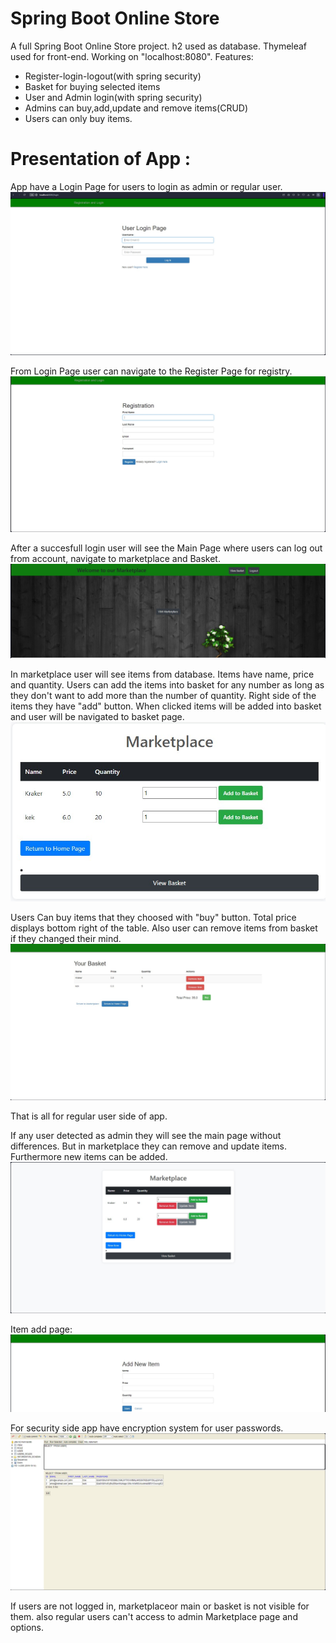 # Spring Boot Online Store

A full Spring Boot Online Store project. h2 used as database. Thymeleaf used for front-end. Working on "localhost:8080".
Features:
- Register-login-logout(with spring security)
- Basket for buying selected items
- User and Admin login(with spring security)
- Admins can buy,add,update and remove items(CRUD)
- Users can only buy items.

# Presentation of App :
App have a Login Page for users to login as admin or regular user.
![Login Page](images/LoginScreen.jpg)


From Login Page user can navigate to the Register Page for registry.
![Register Page](images/RegistrationScreen.jpg)


After a succesfull login user will see the Main Page where users can log out from account, navigate to marketplace and Basket.
![Main](images/MainMenu.jpg)


In marketplace user will see items from database. Items have name, price and quantity. Users can add the items into basket for any number as long as they don't want to add more than the number of quantity. Right side of the items they have "add" button. When clicked items will be added into basket and user will be navigated to basket page.
![Marketplace](images/Marketplace.jpg)

Users Can buy items that they choosed with "buy" button. Total price displays bottom right of the table. Also user can remove items from basket if they changed their mind.
![Basket](images/Basket.jpg)

That is all for regular user side of app.

If any user detected as admin they will see the main page without differences. But in marketplace they can remove and update items. Furthermore new items can be added.
![Admin Marketplace](images/AdminMarketplace.jpg)

Item add page:
![ItemAdd](images/ItemAdd.jpg)

For security side app have encryption system for user passwords.
![Encryption](images/H2DatabaseUserTable.jpg)

If users are not logged in, marketplaceor main or basket is not visible for them. also regular users can't access to admin Marketplace page and options.
